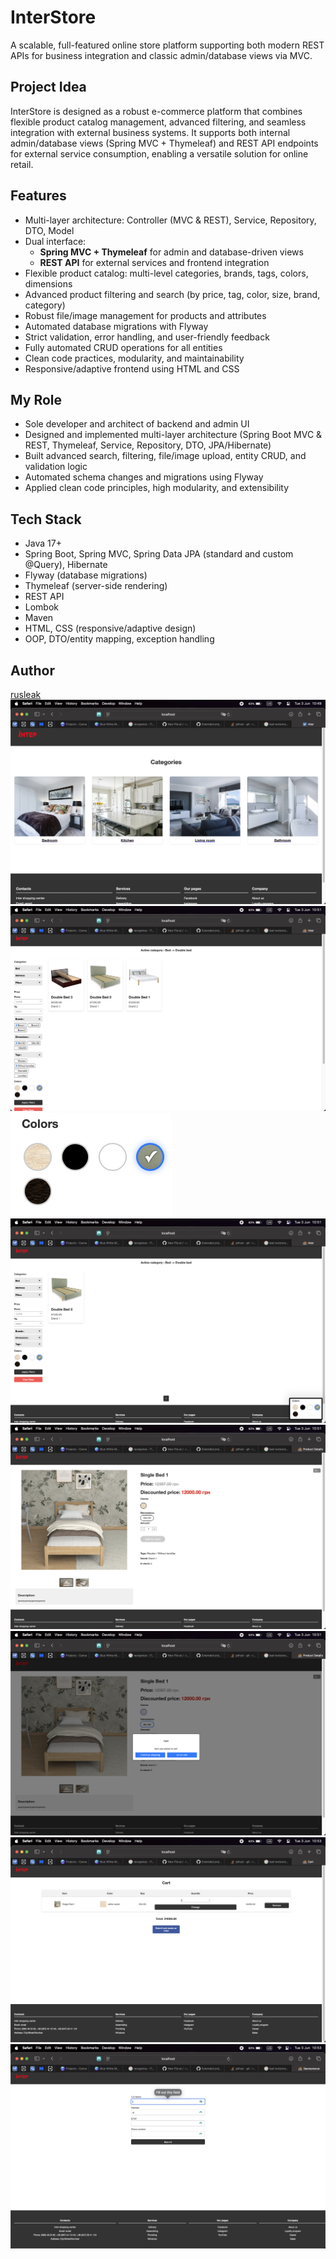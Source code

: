 # InterStore

A scalable, full-featured online store platform supporting both modern REST APIs for business integration and classic admin/database views via MVC.

## Project Idea

InterStore is designed as a robust e-commerce platform that combines flexible product catalog management, advanced filtering, and seamless integration with external business systems. It supports both internal admin/database views (Spring MVC + Thymeleaf) and REST API endpoints for external service consumption, enabling a versatile solution for online retail.

## Features

- Multi-layer architecture: Controller (MVC & REST), Service, Repository, DTO, Model
- Dual interface:  
  - **Spring MVC + Thymeleaf** for admin and database-driven views  
  - **REST API** for external services and frontend integration
- Flexible product catalog: multi-level categories, brands, tags, colors, dimensions
- Advanced product filtering and search (by price, tag, color, size, brand, category)
- Robust file/image management for products and attributes
- Automated database migrations with Flyway
- Strict validation, error handling, and user-friendly feedback
- Fully automated CRUD operations for all entities
- Clean code practices, modularity, and maintainability
- Responsive/adaptive frontend using HTML and CSS

## My Role

- Sole developer and architect of backend and admin UI
- Designed and implemented multi-layer architecture (Spring Boot MVC & REST, Thymeleaf, Service, Repository, DTO, JPA/Hibernate)
- Built advanced search, filtering, file/image upload, entity CRUD, and validation logic
- Automated schema changes and migrations using Flyway
- Applied clean code principles, high modularity, and extensibility

## Tech Stack

- Java 17+
- Spring Boot, Spring MVC, Spring Data JPA (standard and custom @Query), Hibernate
- Flyway (database migrations)
- Thymeleaf (server-side rendering)
- REST API
- Lombok
- Maven
- HTML, CSS (responsive/adaptive design)
- OOP, DTO/entity mapping, exception handling

## Author

[rusleak](https://github.com/rusleak)
![Categories](pictures_for_readme/categories.png)
![Products](pictures_for_readme/products.png)
![Colors](pictures_for_readme/colors.png)
![Filters](pictures_for_readme/filters.png)
![ProductPage](pictures_for_readme/productPage.png)
![PopUp](pictures_for_readme/modalWindow.png)
![Cart](pictures_for_readme/cart.png)
![Form](pictures_for_readme/form.png)
